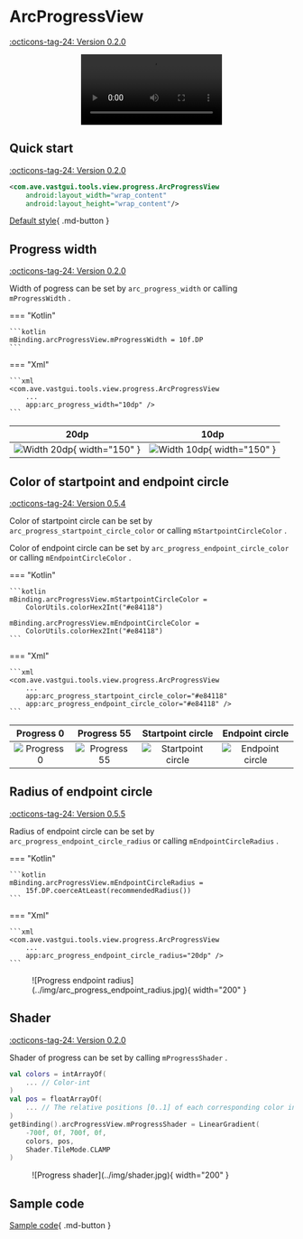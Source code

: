 # ArcProgressView

[:octicons-tag-24: Version 0.2.0](https://ave.entropy2020.cn/version/VastTools/#020)

<center>
    <video width="250" controls="controls" autoplay="autoplay">
        <source src="../img/arc_progress_view.mp4" type="video/mp4">
    </video>
</center>

## Quick start

[:octicons-tag-24: Version 0.2.0](https://ave.entropy2020.cn/version/VastTools/#020)

```xml
<com.ave.vastgui.tools.view.progress.ArcProgressView
    android:layout_width="wrap_content"
    android:layout_height="wrap_content"/>
```

[Default style](https://github.com/SakurajimaMaii/Android-Vast-Extension/blob/develop/libraries/VastTools/src/main/res/values/styles.xml){ .md-button }

## Progress width

[:octicons-tag-24: Version 0.2.0](https://ave.entropy2020.cn/version/VastTools/#020)

Width of pogress can be set by `arc_progress_width` or calling `mProgressWidth` .

=== "Kotlin"

    ```kotlin
    mBinding.arcProgressView.mProgressWidth = 10f.DP
    ```

=== "Xml"

    ```xml
    <com.ave.vastgui.tools.view.progress.ArcProgressView
        ... 
        app:arc_progress_width="10dp" />
    ```

|                         20dp                         |                       10dp                        |
| :--------------------------------------------------: | :-----------------------------------------------: |
| ![Width 20dp](../img/progress_55.jpg){ width="150" } | ![Width 10dp](../img/width_10.jpg){ width="150" } |

## Color of startpoint and endpoint circle

[:octicons-tag-24: Version 0.5.4](https://ave.entropy2020.cn/version/VastTools/#054)

Color of startpoint circle can be set by `arc_progress_startpoint_circle_color` or calling `mStartpointCircleColor` .

Color of endpoint circle can be set by `arc_progress_endpoint_circle_color` or calling `mEndpointCircleColor` .

=== "Kotlin"

    ```kotlin
    mBinding.arcProgressView.mStartpointCircleColor =
        ColorUtils.colorHex2Int("#e84118")

    mBinding.arcProgressView.mEndpointCircleColor = 
        ColorUtils.colorHex2Int("#e84118")
    ```

=== "Xml"

    ```xml
    <com.ave.vastgui.tools.view.progress.ArcProgressView
        ... 
        app:arc_progress_startpoint_circle_color="#e84118"
        app:arc_progress_endpoint_circle_color="#e84118" />
    ```

|              Progress 0              |              Progress 55               |                 Startpoint circle                  |                Endpoint circle                 |
| :----------------------------------: | :------------------------------------: | :------------------------------------------------: | :--------------------------------------------: |
| ![Progress 0](../img/progress_0.jpg) | ![Progress 55](../img/progress_55.jpg) | ![Startpoint circle](../img/startpoint_circle.jpg) | ![Endpoint circle](../img/endpoint_circle.jpg) |

## Radius of endpoint circle

[:octicons-tag-24: Version 0.5.5](https://ave.entropy2020.cn/version/VastTools/#055)

Radius of endpoint circle can be set by `arc_progress_endpoint_circle_radius` or calling `mEndpointCircleRadius` .

=== "Kotlin"

    ```kotlin
    mBinding.arcProgressView.mEndpointCircleRadius = 
        15f.DP.coerceAtLeast(recommendedRadius())
    ```

=== "Xml"

    ```xml
    <com.ave.vastgui.tools.view.progress.ArcProgressView
        ... 
        app:arc_progress_endpoint_circle_radius="20dp" />
    ```

<figure markdown>
  ![Progress endpoint radius](../img/arc_progress_endpoint_radius.jpg){ width="200" }
</figure>

## Shader

[:octicons-tag-24: Version 0.2.0](https://ave.entropy2020.cn/version/VastTools/#020)

Shader of progress can be set by calling `mProgressShader` .

```kotlin
val colors = intArrayOf(
    ... // Color-int
)
val pos = floatArrayOf(
    ... // The relative positions [0..1] of each corresponding color in the colors array.
)
getBinding().arcProgressView.mProgressShader = LinearGradient(
    -700f, 0f, 700f, 0f,
    colors, pos,
    Shader.TileMode.CLAMP
)
```

<figure markdown>
  ![Progress shader](../img/shader.jpg){ width="200" }
</figure>

## Sample code

[Sample code](https://github.com/SakurajimaMaii/Android-Vast-Extension/blob/develop/app/src/main/java/com/ave/vastgui/app/activity/view/ArcProgressViewActivity.kt){ .md-button }
